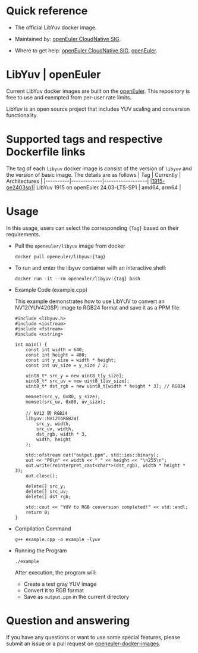 # Quick reference

- The official LibYuv docker image.

- Maintained by: [openEuler CloudNative SIG](https://gitee.com/openeuler/cloudnative).

- Where to get help: [openEuler CloudNative SIG](https://gitee.com/openeuler/cloudnative), [openEuler](https://gitee.com/openeuler/community).

# LibYuv | openEuler
Current LibYuv docker images are built on the [openEuler](https://repo.openeuler.org/). This repository is free to use and exempted from per-user rate limits.

LibYuv is an open source project that includes YUV scaling and conversion functionality.

# Supported tags and respective Dockerfile links
The tag of each `libyuv` docker image is consist of the version of `libyuv` and the version of basic image. The details are as follows
|    Tag   |  Currently  |   Architectures  |
|----------|-------------|------------------|
|[1915-oe2403sp1](https://gitee.com/openeuler/openeuler-docker-images/blob/master/Others/libyuv/1915/24.03-lts-sp1/Dockerfile)| LibYuv 1915 on openEuler 24.03-LTS-SP1 | amd64, arm64 |

# Usage
In this usage, users can select the corresponding `{Tag}` based on their requirements.

- Pull the `openeuler/libyuv` image from docker

	```
	docker pull openeuler/libyuv:{Tag}
	```

- To run and enter the libyuv container with an interactive shell:

	```
	docker run -it --rm openeuler/libyuv:{Tag} bash
	```
 
- Example Code (example.cpp)
    
    This example demonstrates how to use LibYUV to convert an NV12(YUV420SP) image to RGB24 format and save it as a PPM file.

    ```
	#include <libyuv.h>
    #include <iostream>
    #include <fstream>
    #include <cstring>
    
    int main() {
        const int width = 640;
        const int height = 480;
        const int y_size = width * height;
        const int uv_size = y_size / 2;
        
        uint8_t* src_y = new uint8_t[y_size];
        uint8_t* src_uv = new uint8_t[uv_size];
        uint8_t* dst_rgb = new uint8_t[width * height * 3]; // RGB24
        
        memset(src_y, 0x80, y_size);
        memset(src_uv, 0x80, uv_size);
        
        // NV12 转 RGB24
        libyuv::NV12ToRGB24(
            src_y, width,
            src_uv, width,
            dst_rgb, width * 3,
            width, height
        );
        
        std::ofstream out("output.ppm", std::ios::binary);
        out << "P6\n" << width << " " << height << "\n255\n";
        out.write(reinterpret_cast<char*>(dst_rgb), width * height * 3);
        out.close();
  
        delete[] src_y;
        delete[] src_uv;
        delete[] dst_rgb;
        
        std::cout << "YUV to RGB conversion completed!" << std::endl;
        return 0;
    }
    ```
  
- Compilation Command

    ```
    g++ example.cpp -o example -lyuv
	```
    
- Running the Program

    ```
    ./example
    ```
    After execution, the program will:
    * Create a test gray YUV image
    * Convert it to RGB format
    * Save as `output.ppm` in the current directory
 
# Question and answering
If you have any questions or want to use some special features, please submit an issue or a pull request on [openeuler-docker-images](https://gitee.com/openeuler/openeuler-docker-images).
